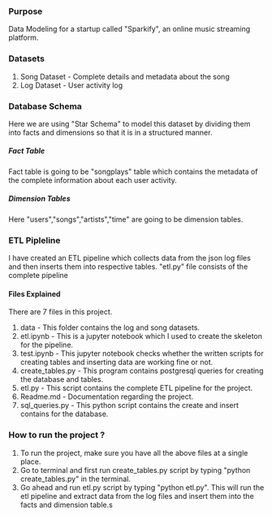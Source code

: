 ### Purpose 
Data Modeling for a startup called "Sparkify", an online music streaming platform. 

### Datasets
1. Song Dataset - Complete details and metadata about the song
2. Log Dataset - User activity log

### Database Schema 
Here we are using "Star Schema" to model this dataset by dividing them into facts and dimensions so that it is in a structured manner. 
##### Fact Table
Fact table is going to be "songplays" table which contains the metadata of the complete information about each user activity.
##### Dimension Tables
Here "users","songs","artists","time" are going to be dimension tables. 
### ETL Pipleline
I have created an ETL pipeline which collects data from the json log files and then inserts them into respective tables. "etl.py" file consists of the complete pipeline
#### Files Explained
There are 7 files in this project. 
1. data - This folder contains the log and song datasets.
2. etl.ipynb - This is a jupyter notebook which I used to create the skeleton for the pipeline. 
3. test.ipynb - This jupyter notebook checks whether the written scripts for creating tables and inserting data are working fine or not.
4. create_tables.py - This program contains postgresql queries for creating the database and tables.
5. etl.py - This script contains the complete ETL pipeline for the project.
6. Readme.md - Documentation regarding the project.
7. sql_queries.py - This python script contains the create and insert contains for the database.

### How to run the project ?
1. To run the project, make sure you have all the above files at a single place.
2. Go to terminal and first run create_tables.py script by typing "python create_tables.py" in the terminal. 
3. Go ahead and run etl.py script by typing "python etl.py". This will run the etl pipeline and extract data from the log files and insert them into the facts and dimension table.s